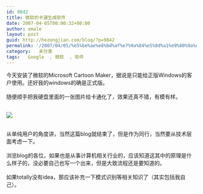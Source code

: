 ```yaml
---
id: 9842
title: 微软的卡通生成软件
date: 2007-04-05T00:00:32+00:00
author: omale
layout: post
guid: http://hezongjian.com/blog/?p=9842
permalink: '/2007/04/05/%e5%be%ae%e8%bd%af%e7%9a%84%e5%8d%a1%e9%80%9a%e7%94%9f%e6%88%90%e8%bd%af%e4%bb%b6/'
category:   未分类  
tags:   Google  , 微软  , 软件
---
```

<meta content="MSHTML 6.00.6000.16414" name=GENERATOR>

<div>
  今天安装了微软的Microsoft Cartoon Maker，据说是只能给正版Windows的客户使用。还好我的windows的确是正式版。
</div>

<div>
  &nbsp;
</div>

<div>
  随便顺手把我硬盘里面的一张图片给卡通化了，效果还真不错，有模有样。
</div>

<div>
  &nbsp;
</div>

[![](http://lh3.google.com/image/hezongjian/RhOs0plx_1I/AAAAAAAAAXg/O4AknHH8E0w/s800/%E5%A4%8D%E4%BB%B6%20Cherry%E5%A9%9A%E7%A4%BC%20.JPG)](http://picasaweb.google.com/hezongjian/Etc/photo#5049569627729952594)

<div>
  &nbsp;
</div>

<div>
  从单纯用户的角度讲，当然这篇blog就结束了，但是作为同行，当然要从技术层面考虑一下。
</div>

<div>
  &nbsp;
</div>

<div>
  浏览blog的各位，如果也是从事计算机相关行业的，应该知道这其中的原理是什么样子的，没必要自己也写一个出来，但是大致流程还是要知道的。
</div>

<div>
  &nbsp;
</div>

<div>
  如果totally没有idea，那应该补充一下模式识别等相关知识了（其实包括我自己）。
</div>

<div>
  &nbsp;
</div>